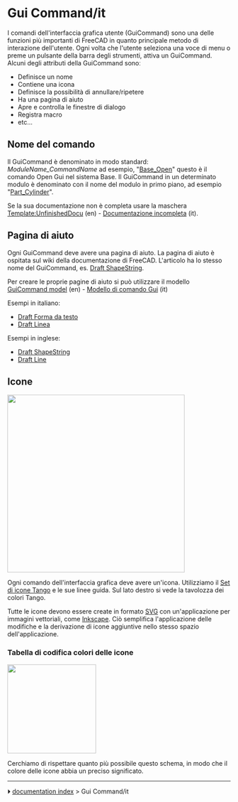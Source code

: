 # Gui Command/it
I comandi dell\'interfaccia grafica utente (GuiCommand) sono una delle funzioni più importanti di FreeCAD in quanto principale metodo di interazione dell\'utente. Ogni volta che l\'utente seleziona una voce di menu o preme un pulsante della barra degli strumenti, attiva un GuiCommand. Alcuni degli attributi della GuiCommand sonoː

-   Definisce un nome
-   Contiene una icona
-   Definisce la possibilità di annullare/ripetere
-   Ha una pagina di aiuto
-   Apre e controlla le finestre di dialogo
-   Registra macro
-   etc\...



## Nome del comando 

Il GuiCommand è denominato in modo standard: *ModuleName_CommandName* ad esempio, \"[Base_Open](Base_Open.md)\" questo è il comando Open Gui nel sistema Base. Il GuiCommand in un determinato modulo è denominato con il nome del modulo in primo piano, ad esempio \"[Part_Cylinder](Part_Cylinder/it.md)\".

Se la sua documentazione non è completa usare la maschera [Template:UnfinishedDocu](Template_UnfinishedDocu.md) (en) - [Documentazione incompleta](Template:UnfinishedDocu/it.md) (it).



## Pagina di aiuto 

Ogni GuiCommand deve avere una pagina di aiuto. La pagina di aiuto è ospitata sul wiki della documentazione di FreeCAD. L\'articolo ha lo stesso nome del GuiCommand, es. [Draft ShapeString](Draft_ShapeString.md).

Per creare le proprie pagine di aiuto si può utilizzare il modello [GuiCommand model](GuiCommand_model.md) (en) - [Modello di comando Gui](GuiCommand_model/it.md) (it)

Esempi in italiano:

-   [Draft Forma da testo](Draft_ShapeString/it.md)
-   [Draft Linea](Draft_Line/it.md)

Esempi in inglese:

-   [Draft ShapeString](Draft_ShapeString.md)
-   [Draft Line](Draft_Line.md)



## Icone

<img alt="" src=images/Tango-Palette.png  style="width:400px;">

Ogni comando dell\'interfaccia grafica deve avere un\'icona. Utilizziamo il [Set di icone Tango](http://tango-project.org/Tango_Desktop_Project/) e le sue linee guida. Sul lato destro si vede la tavolozza dei colori Tango.

Tutte le icone devono essere create in formato [SVG](SVG/it.md) con un\'applicazione per immagini vettoriali, come [Inkscape](http://inkscape.org). Ciò semplifica l\'applicazione delle modifiche e la derivazione di icone aggiuntive nello stesso spazio dell\'applicazione.



### Tabella di codifica colori delle icone 

<img alt="" src=images/Colorchart.png  style="width:200px;">

Cerchiamo di rispettare quanto più possibile questo schema, in modo che il colore delle icone abbia un preciso significato.



---
⏵ [documentation index](../README.md) > Gui Command/it

